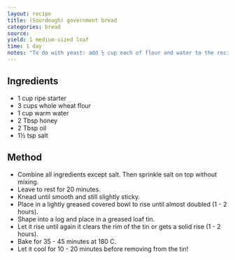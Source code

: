 ```yaml
---
layout: recipe
title: (Sourdough) government bread
categories: bread
source: 
yield: 1 medium-sized loaf
time: 1 day
notes: "To do with yeast: add ½ cup each of flour and water to the recipe. Start with the yeast, water and 1 cup flour and leave to sponge for 20 minutes. From there follow the same recipe, except the rising times will be much shorter (and the first can even be skipped)."
---
```


## Ingredients
- 1 cup ripe starter
- 3 cups whole wheat flour
- 1 cup warm water
- 2 Tbsp honey
- 2 Tbsp oil
- 1½ tsp salt

## Method
- Combine all ingredients except salt. Then sprinkle salt on top without mixing.
- Leave to rest for 20 minutes.
- Knead until smooth and still slightly sticky.
- Place in a lightly greased covered bowl to rise until almost doubled (1 - 2 hours).
- Shape into a log and place in a greased loaf tin.
- Let it rise until again it clears the rim of the tin or gets a solid rise (1 - 2 hours).
- Bake for 35 - 45 minutes at 180 C.
- Let it cool for 10 - 20 minutes before removing from the tin!
